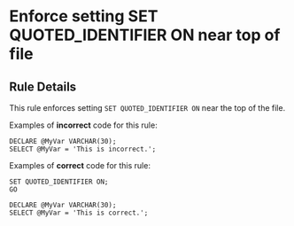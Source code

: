# Enforce setting SET QUOTED_IDENTIFIER ON near top of file

## Rule Details

This rule enforces setting `SET QUOTED_IDENTIFIER ON`
near the top of the file.

Examples of **incorrect** code for this rule:

```tsql
DECLARE @MyVar VARCHAR(30);
SELECT @MyVar = 'This is incorrect.';
```

Examples of **correct** code for this rule:

```tsql
SET QUOTED_IDENTIFIER ON;
GO

DECLARE @MyVar VARCHAR(30);
SELECT @MyVar = 'This is correct.';
```
